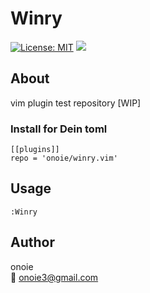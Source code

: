 # Winry
[![License: MIT](https://img.shields.io/badge/License-MIT-yellow.svg)](https://opensource.org/licenses/MIT)
[![](https://img.shields.io/badge/twitter-onoie3-brightgreen.svg)](https://twitter.com/onoie3)

## About
vim plugin test repository [WIP]

### Install for Dein toml
```
[[plugins]]
repo = 'onoie/winry.vim'
```

## Usage
```
:Winry
```

## Author
onoie  
:email: onoie3@gmail.com
